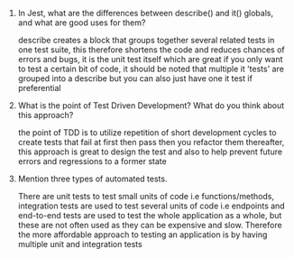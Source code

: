 1. In Jest, what are the differences between describe() and it() globals, and what are good uses for them?

    describe creates a block that groups together several related tests in one test suite, this therefore shortens the code and reduces chances of errors and bugs, it is the unit test itself which are great if you only want to test a certain bit of code, it should be noted that multiple it 'tests' are grouped into a describe but you can also just have one it test if preferential

2. What is the point of Test Driven Development? What do you think about this approach?

    the point of TDD is to utilize repetition of short development cycles to create tests that fail at first then pass then you refactor them thereafter, this approach is great to design the test and also to help prevent future errors and regressions to a former state

3. Mention three types of automated tests.

    There are unit tests to test small units of code i.e functions/methods, integration tests are used to test several units of code i.e endpoints and end-to-end tests are used to test the whole application as a whole, but these are not often used as they can be expensive and slow. Therefore the more affordable approach to testing an application is by having multiple unit and integration tests